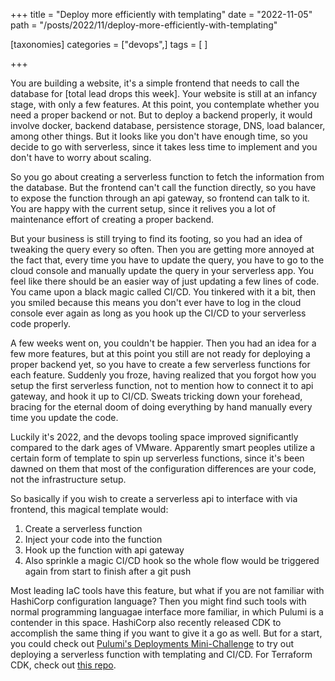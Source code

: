 +++
title = "Deploy more efficiently with templating"
date = "2022-11-05"
path = "/posts/2022/11/deploy-more-efficiently-with-templating"

[taxonomies]
categories = ["devops",]
tags = [ ]

+++

You are building a website, it's a simple frontend that needs to call the database for [total lead drops this week]. Your website is still at an infancy stage, with only a few features. At this point, you contemplate whether you need a proper backend or not. But to deploy a backend properly, it would involve docker, backend database, persistence storage, DNS, load balancer, among other things. But it looks like you don't have enough time, so you decide to go with serverless, since it takes less time to implement and you don't have to worry about scaling.

So you go about creating a serverless function to fetch the information from the database. But the frontend can't call the function directly, so you have to expose the function through an api gateway, so frontend can talk to it. You are happy with the current setup, since it relives you a lot of maintenance effort of creating a proper backend.

But your business is still trying to find its footing, so you had an idea of tweaking the query every so often. Then you are getting more annoyed at the fact that, every time you have to update the query, you have to go to the cloud console and manually update the query in your serverless app. You feel like there should be an easier way of just updating a few lines of code. You came upon a black magic called CI/CD. You tinkered with it a bit, then you smiled because this means you don't ever have to log in the cloud console ever again as long as you hook up the CI/CD to your serverless code properly.

A few weeks went on, you couldn't be happier. Then you had an idea for a few more features, but at this point you still are not ready for deploying a proper backend yet, so you have to create a few serverless functions for each feature. Suddenly you froze, having realized that you forgot how you setup the first serverless function, not to mention how to connect it to api gateway, and hook it up to CI/CD. Sweats tricking down your forehead, bracing for the eternal doom of doing everything by hand manually every time you update the code.

Luckily it's 2022, and the devops tooling space improved significantly compared to the dark ages of VMware. Apparently smart peoples utilize a certain form of template to spin up serverless functions, since it's been dawned on them that most of the configuration differences are your code, not the infrastructure setup.

So basically if you wish to create a serverless api to interface with via frontend, this magical template would:

1. Create a serverless function
2. Inject your code into the function
3. Hook up the function with api gateway
4. Also sprinkle a magic CI/CD hook so the whole flow would be triggered again from start to finish after a git push

Most leading IaC tools have this feature, but what if you are not familiar with HashiCorp configuration language? Then you might find such tools with normal programming languagae interface more familiar, in which Pulumi is a contender in this space. HashiCorp also recently released CDK to accomplish the same thing if you want to give it a go as well. But for a start, you could check out [Pulumi's Deployments Mini-Challenge](https://www.pulumi.com/challenge/deployments/) to try out deploying a serverless function with templating and CI/CD. For Terraform CDK, check out [this repo](https://github.com/cdktf/cdktf-integration-serverless-example).
